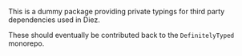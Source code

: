 This is a dummy package providing private typings for third party dependencies used in Diez.

These should eventually be contributed back to the `DefinitelyTyped` monorepo.
